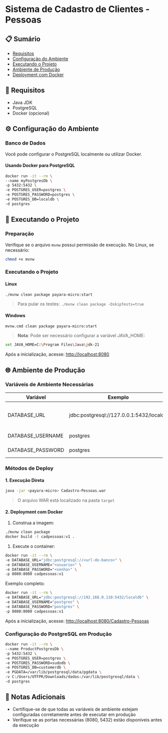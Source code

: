 # Sistema de Cadastro de Clientes - Pessoas

## 📋 Sumário

- [Requisitos](#requisitos)
- [Configuração do Ambiente](#configuração-do-ambiente)
- [Executando o Projeto](#executando-o-projeto)
- [Ambiente de Produção](#ambiente-de-produção)
- [Deployment com Docker](#deployment-com-docker)

## 🚀 Requisitos

- Java JDK
- PostgreSQL
- Docker (opcional)

## ⚙️ Configuração do Ambiente

### Banco de Dados

Você pode configurar o PostgreSQL localmente ou utilizar Docker.

#### Usando Docker para PostgreSQL

```bash
docker run -it --rm \
--name myPostgresDb \
-p 5432:5432 \
-e POSTGRES_USER=postgres \
-e POSTGRES_PASSWORD=postgres \
-e POSTGRES_DB=localdb \
-d postgres
```

## 🏃 Executando o Projeto

### Preparação

Verifique se o arquivo `mvnw` possui permissão de execução. No Linux, se necessário:

```bash
chmod +x mvnw
```

### Executando o Projeto

#### Linux

```bash
./mvnw clean package payara-micro:start
```

> Para pular os testes: `./mvnw clean package -DskipTests=true`

#### Windows

```bash
mvnw.cmd clean package payara-micro:start
```

> **Nota**: Pode ser necessário configurar a variável JAVA_HOME:

```bash
set JAVA_HOME=C:\Program Files\Java\jdk-21
```

Após a inicialização, acesse: [http://localhost:8080](http://localhost:8080)

## 🌐 Ambiente de Produção

### Variáveis de Ambiente Necessárias

| Variável          | Exemplo                                  | Descrição                  |
| ----------------- | ---------------------------------------- | -------------------------- |
| DATABASE_URL      | jdbc:postgresql://127.0.0.1:5432/localdb | URL de conexão com o banco |
| DATABASE_USERNAME | postgres                                 | Usuário do banco           |
| DATABASE_PASSWORD | postgres                                 | Senha do banco             |

### Métodos de Deploy

#### 1. Execução Direta

```bash
java -jar <payara-micro> Cadastro-Pessoas.war
```

> O arquivo WAR está localizado na pasta `target`

#### 2. Deployment com Docker

1. Construa a imagem:

```bash
./mvnw clean package
docker build -t cadpessoas:v1 .
```

1. Execute o container:

```bash
docker run -it --rm \
-e DATABASE_URL="jdbc:postgresql://<url-do-banco>" \
-e DATABASE_USERNAME="<usuario>" \
-e DATABASE_PASSWORD="<senha>" \
-p 8080:8080 cadpessoas:v1
```

Exemplo completo:

```bash
docker run -it --rm \
-e DATABASE_URL="jdbc:postgresql://192.168.0.110:5432/localdb" \
-e DATABASE_USERNAME="postgres" \
-e DATABASE_PASSWORD="postgres" \
-p 8080:8080 cadpessoas:v1
```

Após a inicialização, acesse: [http://localhost:8080/Cadastro-Pessoas](http://localhost:8080/Cadastro-Pessoas)

### Configuração do PostgreSQL em Produção

```bash
docker run -it --rm \
--name ProductPostgresDb \
-p 5432:5432 \
-e POSTGRES_USER=postgres \
-e POSTGRES_PASSWORD=sudodb \
-e POSTGRES_DB=customerdb \
-e PGDATA=/var/lib/postgresql/data/pgdata \
-v C:/Users/UTFPR/Downloads/dados:/var/lib/postgresql/data \
-d postgres
```

## 📝 Notas Adicionais

- Certifique-se de que todas as variáveis de ambiente estejam configuradas corretamente antes de executar em produção
- Verifique se as portas necessárias (8080, 5432) estão disponíveis antes da execução
